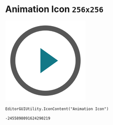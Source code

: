 # Animation Icon `256x256`
<img src="/img/Animation%20Icon.png" width=256 height=256>

``` CSharp
EditorGUIUtility.IconContent("Animation Icon")
```
```
-2455898091624290219
```
